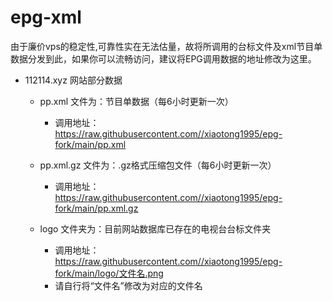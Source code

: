 # epg-xml

由于廉价vps的稳定性,可靠性实在无法估量，故将所调用的台标文件及xml节目单数据分发到此，如果你可以流畅访问，建议将EPG调用数据的地址修改为这里。

* 112114.xyz 网站部分数据
  * pp.xml 文件为：节目单数据（每6小时更新一次）
    * 调用地址：<https://raw.githubusercontent.com//xiaotong1995/epg-fork/main/pp.xml>
  * pp.xml.gz 文件为：.gz格式压缩包文件（每6小时更新一次）
    * 调用地址：<https://raw.githubusercontent.com//xiaotong1995/epg-fork/main/pp.xml.gz>

  * logo 文件夹为：目前网站数据库已存在的电视台台标文件夹
    * 调用地址：<https://raw.githubusercontent.com//xiaotong1995/epg-fork/main/logo/文件名.png>
    * 请自行将“文件名”修改为对应的文件名
